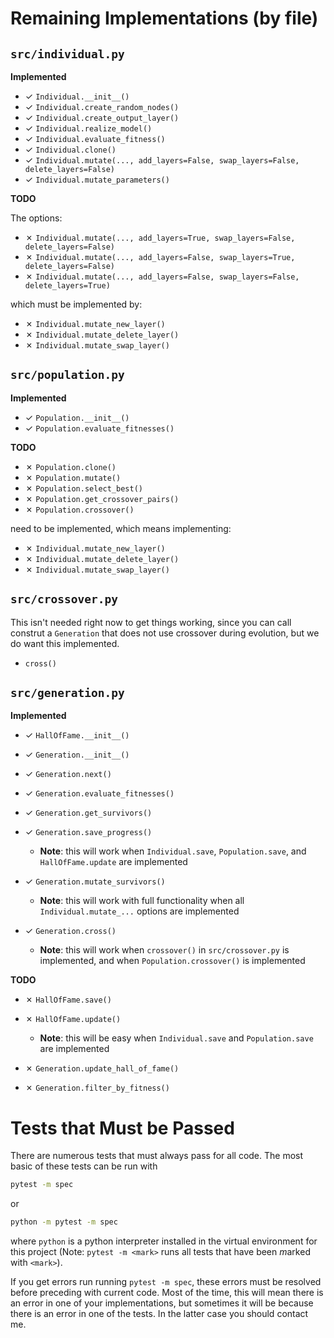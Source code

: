 # Remaining Implementations (by file)

## `src/individual.py`

**Implemented**

- ✓ `Individual.__init__()`
- ✓ `Individual.create_random_nodes()`
- ✓ `Individual.create_output_layer()`
- ✓ `Individual.realize_model()`
- ✓ `Individual.evaluate_fitness()`
- ✓ `Individual.clone()`
- ✓ `Individual.mutate(..., add_layers=False, swap_layers=False, delete_layers=False)`
- ✓ `Individual.mutate_parameters()`

**TODO**

The options:

- ✗ `Individual.mutate(..., add_layers=True, swap_layers=False, delete_layers=False)`
- ✗ `Individual.mutate(..., add_layers=False, swap_layers=True, delete_layers=False)`
- ✗ `Individual.mutate(..., add_layers=False, swap_layers=False, delete_layers=True)`

which must be implemented by:

- ✗ `Individual.mutate_new_layer()`
- ✗ `Individual.mutate_delete_layer()`
- ✗ `Individual.mutate_swap_layer()`

## `src/population.py`

**Implemented**

- ✓ `Population.__init__()`
- ✓ `Population.evaluate_fitnesses()`

**TODO**

- ✗ `Population.clone()`
- ✗ `Population.mutate()`
- ✗ `Population.select_best()`
- ✗ `Population.get_crossover_pairs()`
- ✗ `Population.crossover()`

need to be implemented, which means implementing:

- ✗ `Individual.mutate_new_layer()`
- ✗ `Individual.mutate_delete_layer()`
- ✗ `Individual.mutate_swap_layer()`

## `src/crossover.py`

This isn't needed right now to get things working, since you can call construt a `Generation` that
does not use crossover during evolution, but we do want this implemented.

- `cross()`


## `src/generation.py`

**Implemented**

- ✓ `HallOfFame.__init__()`

- ✓ `Generation.__init__()`
- ✓ `Generation.next()`
- ✓ `Generation.evaluate_fitnesses()`
- ✓ `Generation.get_survivors()`
- ✓ `Generation.save_progress()`
  - **Note**: this will work when `Individual.save`, `Population.save`, and `HallOfFame.update` are implemented
- ✓ `Generation.mutate_survivors()`
  - **Note**: this will work with full functionality when all `Individual.mutate_...` options are implemented
- ✓ `Generation.cross()`
  - **Note**: this will work when `crossover()` in `src/crossover.py` is implemented, and when
    `Population.crossover()` is implemented

**TODO**

- ✗ `HallOfFame.save()`
- ✗ `HallOfFame.update()`
  - **Note**: this will be easy when `Individual.save` and `Population.save` are implemented

- ✗ `Generation.update_hall_of_fame()`
- ✗ `Generation.filter_by_fitness()`


# Tests that Must be Passed

There are numerous tests that must always pass for all code. The most basic of these tests can be
run with

```sh
pytest -m spec
```
or

```sh
python -m pytest -m spec
```
where `python` is a python interpreter installed in the virtual environment for this project
(Note: `pytest -m <mark>` runs all tests that have been *m*arked with `<mark>`).


If you get errors run running `pytest -m spec`, these errors must be resolved before preceding with
current code. Most of the time, this will mean there is an error in one of your implementations, but
sometimes it will be because there is an error in one of the tests. In the latter case you should
contact me.


